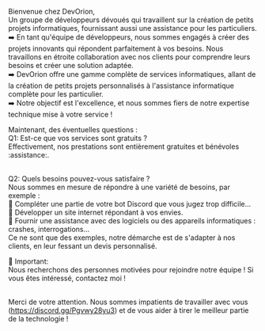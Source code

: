 Bienvenue chez DevOrion, <br>
Un groupe de développeurs dévoués qui travaillent sur la création de petits projets informatiques, fournissant aussi une assistance pour les particuliers.<br>
➡️ En tant qu'équipe de développeurs, nous sommes engagés à créer des projets innovants qui répondent parfaitement à vos besoins. Nous travaillons en étroite collaboration avec nos clients pour comprendre leurs besoins et créer une solution adaptée.<br>
➡️ DevOrion offre une gamme complète de services informatiques, allant de la création de petits projets personnalisés à l'assistance informatique complète pour les particulier.<br>
➡️ Notre objectif est l'excellence, et nous sommes fiers de notre expertise technique mise à votre service !<br>

Maintenant, des éventuelles questions :<br>
Q1: Est-ce que vos services sont gratuits ?<br>
Effectivement, nos prestations sont entièrement gratuites et bénévoles :assistance:. <br><br>

Q2: Quels besoins pouvez-vous satisfaire ?<br>
Nous sommes en mesure de répondre à une variété de besoins, par exemple :<br>
🔵 Compléter une partie de votre bot Discord que vous jugez trop difficile...<br>
🔵 Développer un site internet répondant à vos envies.<br>
🔵 Fournir une assistance avec des logiciels ou des appareils informatiques : crashes, interrogations... <br>
Ce ne sont que des exemples, notre démarche est de s'adapter à nos clients, en leur fessant un devis personnalisé.

💬  Important:<br>
Nous recherchons des personnes motivées pour rejoindre notre équipe ! Si vous êtes intéressé, contactez moi !<br><br>


Merci de votre attention. Nous sommes impatients de travailler avec vous (https://discord.gg/Pgvwy28yu3) et de vous aider à tirer le meilleur partie de la technologie !
